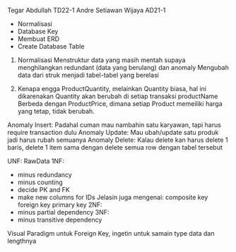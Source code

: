 Tegar Abdullah TD22-1
Andre Setiawan Wijaya AD21-1

- Normalisasi
- Database Key
- Membuat ERD
- Create Database Table

1. Normalisasi
Menstruktur data yang masih mentah supaya menghilangkan redundant (data yang berulang) dan anomaly
Mengubah data dari struk menjadi tabel-tabel yang berelasi

2. Kenapa engga ProductQuantity, melainkan Quantity biasa, hal ini dikarenakan Quantity akan berubah di setiap transaksi productName
Berbeda dengan ProductPrice, dimana setiap Product memeiliki harga yang tetap, tidak berubah.


Anomaly Insert: Padahal cuman mau nambahin satu karyawan, tapi harus require transaction dulu
Anomaly Update: Mau ubah/update satu produk jadi harus rubah semuanya
Anomaly Delete: Kalau delete kan harus delete 1 baris, delete 1 item sama dengan delete semua row dengan tabel tersebut

UNF: RawData
1NF: 
- minus redundancy
- minus counting
- decide PK and FK
- make new columns for IDs
Jelasin juga mengenai:
   composite key 
   foreign key
   primary key
2NF:
- minus partial dependency
3NF:
- minus transitive dependency


Visual Paradigm untuk Foreign Key, ingetin untuk samain type data dan lengthnya